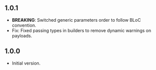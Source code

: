 ## 1.0.1
- **BREAKING**: Switched generic parameters order to follow BLoC convention.
- Fix: Fixed passing types in builders to remove dynamic warnings on payloads.

## 1.0.0

- Initial version.
